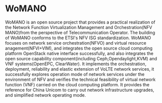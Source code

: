 # WoMANO
  WoMANO is an open source project that provides a practical realization of the Network Function Virtualization Management and Orchestration(NFV MANO)from the perspective of Telecommunication Operator. The building of WoMANO conforms to the ETSI's NFV ISG standardization. WoMANO focuses on network service orchestration(NFVO) and virtual resource anagement(NFVI+VIM), and integrates the open source cloud computing platform OpenStack native interface successfully, and also integrates the open source capability component(including Ceph,Opendaylight,KVM) and VNF systems(OpenEPC, ClearWater). It implements the orchestration, deployment, reliability and elastic extension of VoLTE network services, it successfully explores operation mode of network services under the environment of NFV and verifies the technical feasibility of virtual network function (VNF) carried on the cloud computing platform. It provides the reference for China Unicom to carry out network infrastructure upgrades, and simplified network operating mode.

